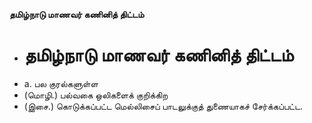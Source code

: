 **தமிழ்நாடு மாணவர் கணினித் திட்டம்**
- # தமிழ்நாடு மாணவர் கணினித் திட்டம்
- a. பல குரல்களுள்ள
- (மொழி.) பல்வகை ஒலிகளைக் குறிக்கிற
- (இசை.) கொடுக்கப்பட்ட மெல்லிசைப் பாடலுக்குத் துணையாகச் சேர்க்கப்பட்ட.

